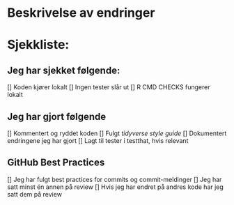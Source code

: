 # Beskrivelse av endringer



# Sjekkliste:

## Jeg har sjekket følgende: 

[] Koden kjører lokalt
[] Ingen tester slår ut
[] R CMD CHECKS fungerer lokalt

## Jeg har gjort følgende

[] Kommentert og ryddet koden
[] Fulgt _tidyverse style guide_
[] Dokumentert endringene jeg har gjort
[] Lagt til tester i testthat, hvis relevant


## GitHub Best Practices

[] Jeg har fulgt best practices for commits og commit-meldinger
[] Jeg har satt minst én annen på review
[] Hvis jeg har endret på andres kode har jeg satt dem på review



